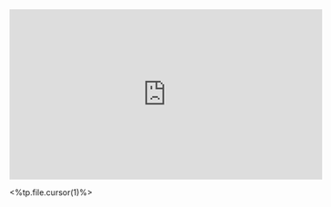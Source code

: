 <center><iframe border=0 frameborder=0 height=300 width=550 src="https://twitframe.com/show?url=<%tp.file.cursor(0)%>"></iframe></center>

<%tp.file.cursor(1)%>